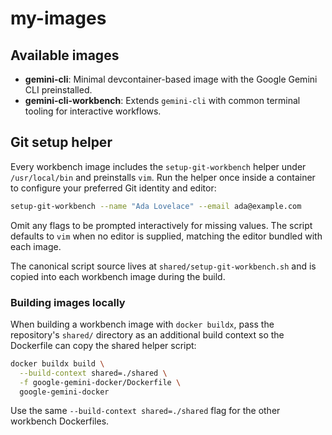 # my-images

## Available images

- **gemini-cli**: Minimal devcontainer-based image with the Google Gemini CLI preinstalled.
- **gemini-cli-workbench**: Extends `gemini-cli` with common terminal tooling for interactive workflows.

## Git setup helper

Every workbench image includes the `setup-git-workbench` helper under `/usr/local/bin` and preinstalls `vim`. Run the helper
once inside a container to configure your preferred Git identity and editor:

```bash
setup-git-workbench --name "Ada Lovelace" --email ada@example.com
```

Omit any flags to be prompted interactively for missing values. The script defaults to `vim` when no editor is supplied,
matching the editor bundled with each image.

The canonical script source lives at `shared/setup-git-workbench.sh` and is copied into each workbench image during the build.

### Building images locally

When building a workbench image with `docker buildx`, pass the repository's `shared/` directory as an additional build context
so the Dockerfile can copy the shared helper script:

```bash
docker buildx build \
  --build-context shared=./shared \
  -f google-gemini-docker/Dockerfile \
  google-gemini-docker
```

Use the same `--build-context shared=./shared` flag for the other workbench Dockerfiles.

